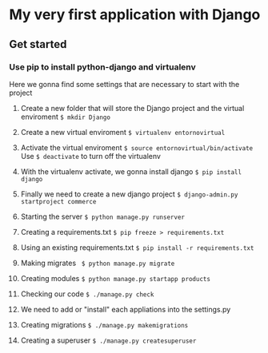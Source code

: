 # My very first application with Django

## Get started

### Use pip to install python-django and virtualenv 


Here we gonna find some settings that are necessary to start with the project

1. Create a new folder that will store the Django project and the virtual enviroment
 `$ mkdir Django`

2. Create a new virtual enviroment
 `$ virtualenv entornovirtual`

3. Activate the virtual enviroment
 `$ source entornovirtual/bin/activate`
 Use `$ deactivate` to turn off the virtualenv

4. With the virtualenv activate, we gonna install django
 `$ pip install django`

5. Finally we need to create a new django project
 `$ django-admin.py startproject commerce`

6. Starting the server
 `$ python manage.py runserver`

7. Creating a requirements.txt
`$ pip freeze > requirements.txt`

8. Using an existing requirements.txt
`$ pip install -r requirements.txt `

9. Making migrates
` $ python manage.py migrate`

10. Creating modules
`$ python manage.py startapp products`

11. Checking our code
`$ ./manage.py check`

12. We need to add or "install" each appliations into the settings.py

13. Creating migrations
`$ ./manage.py makemigrations`

14. Creating a superuser
`$ ./manage.py createsuperuser`


